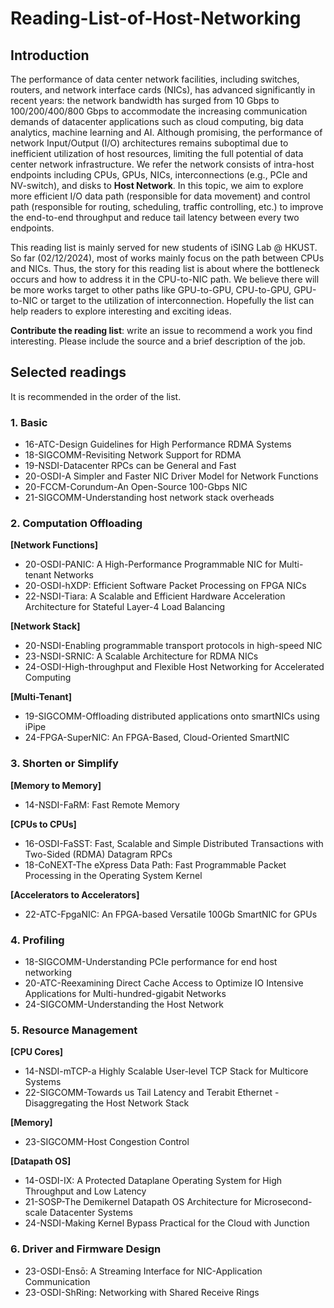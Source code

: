# Reading-List-of-Host-Networking
## Introduction
The performance of data center network facilities, including switches, routers, and network interface cards (NICs), has advanced significantly in recent years: the network bandwidth has surged from 10 Gbps to 100/200/400/800 Gbps to accommodate the increasing communication demands of datacenter applications such as cloud computing, big data analytics, machine learning and AI. Although promising, the performance of network Input/Output (I/O) architectures remains suboptimal due to inefficient utilization of host resources, limiting the full potential of data center network infrastructure. We refer the network consists of intra-host endpoints including CPUs, GPUs, NICs, interconnections (e.g., PCIe and NV-switch), and disks to **Host Network**. In this topic, we aim to explore more efficient I/O data path (responsible for data movement) and control path (responsible for routing, scheduling, traffic controlling, etc.) to improve the end-to-end throughput and reduce tail latency between every two endpoints.

This reading list is mainly served for new students of iSING Lab @ HKUST. So far (02/12/2024), most of works mainly focus on the path between CPUs and NICs. Thus, the story for this reading list is about where the bottleneck occurs and how to address it in the CPU-to-NIC path. We believe there will be more works target to other paths like GPU-to-GPU, CPU-to-GPU, GPU-to-NIC or target to the utilization of interconnection. Hopefully the list can help readers to explore interesting and exciting ideas.

**Contribute the reading list**: write an issue to recommend a work you find interesting. Please include the source and a brief description of the job.

## Selected readings
It is recommended in the order of the list.

### 1. Basic
- 16-ATC-Design Guidelines for High Performance RDMA Systems
- 18-SIGCOMM-Revisiting Network Support for RDMA
- 19-NSDI-Datacenter RPCs can be General and Fast
- 20-OSDI-A Simpler and Faster NIC Driver Model for Network Functions
- 20-FCCM-Corundum-An Open-Source 100-Gbps NIC
- 21-SIGCOMM-Understanding host network stack overheads

### 2. Computation Offloading
**[Network Functions]**
- 20-OSDI-PANIC: A High-Performance Programmable NIC for Multi-tenant Networks
- 20-OSDI-hXDP: Efficient Software Packet Processing on FPGA NICs
- 22-NSDI-Tiara: A Scalable and Efficient Hardware Acceleration Architecture for Stateful Layer-4 Load Balancing

**[Network Stack]**
- 20-NSDI-Enabling programmable transport protocols in high-speed NIC
- 23-NSDI-SRNIC: A Scalable Architecture for RDMA NICs
- 24-OSDI-High-throughput and Flexible Host Networking for Accelerated Computing

**[Multi-Tenant]**
- 19-SIGCOMM-Offloading distributed applications onto smartNICs using iPipe
- 24-FPGA-SuperNIC: An FPGA-Based, Cloud-Oriented SmartNIC

### 3. Shorten or Simplify
**[Memory to Memory]**
- 14-NSDI-FaRM: Fast Remote Memory

**[CPUs to CPUs]**
- 16-OSDI-FaSST: Fast, Scalable and Simple Distributed Transactions with Two-Sided (RDMA) Datagram RPCs
- 18-CoNEXT-The eXpress Data Path: Fast Programmable Packet Processing in the Operating System Kernel

**[Accelerators to Accelerators]**
- 22-ATC-FpgaNIC: An FPGA-based Versatile 100Gb SmartNIC for GPUs


### 4. Profiling
- 18-SIGCOMM-Understanding PCIe performance for end host networking
- 20-ATC-Reexamining Direct Cache Access to Optimize IO Intensive Applications for Multi-hundred-gigabit Networks
- 24-SIGCOMM-Understanding the Host Network

### 5. Resource Management
**[CPU Cores]**
- 14-NSDI-mTCP-a Highly Scalable User-level TCP Stack for Multicore Systems
- 22-SIGCOMM-Towards us Tail Latency and Terabit Ethernet - Disaggregating the Host Network Stack

**[Memory]**
- 23-SIGCOMM-Host Congestion Control

**[Datapath OS]**
- 14-OSDI-IX: A Protected Dataplane Operating System for High Throughput and Low Latency
- 21-SOSP-The Demikernel Datapath OS Architecture for Microsecond-scale Datacenter Systems
- 24-NSDI-Making Kernel Bypass Practical for the Cloud with Junction

### 6. Driver and Firmware Design
- 23-OSDI-Ensō: A Streaming Interface for NIC-Application Communication
- 23-OSDI-ShRing: Networking with Shared Receive Rings
